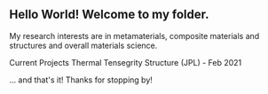 ## Hello World! Welcome to my folder.

My research interests are in metamaterials, composite materials and structures and overall materials science.

Current Projects
Thermal Tensegrity Structure (JPL)  - Feb 2021

 ... and that's it! Thanks for stopping by!